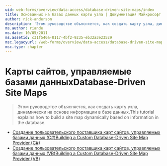 ```yaml
---
uid: web-forms/overview/data-access/database-driven-site-maps/index
title: Основанных на базах данных карты узла | Документация Майкрософт
author: rick-anderson
description: 'Этом руководстве объясняется, как создать карту узла, динамически на основе информации в базе данных.'
ms.author: riande
ms.date: 10/05/2011
ms.assetid: c31f540a-0117-4bf2-9235-eb32a3e23529
msc.legacyurl: /web-forms/overview/data-access/database-driven-site-maps
msc.type: chapter
---
```

<a name="database-driven-site-maps"></a><span data-ttu-id="6a019-103">Карты сайтов, управляемые базами данных</span><span class="sxs-lookup"><span data-stu-id="6a019-103">Database-Driven Site Maps</span></span>
====================
> <span data-ttu-id="6a019-104">Этом руководстве объясняется, как создать карту узла, динамически на основе информации в базе данных.</span><span class="sxs-lookup"><span data-stu-id="6a019-104">This tutorial explains how to build a site map dynamically based on information in the database.</span></span>


- [<span data-ttu-id="6a019-105">Создание пользовательского поставщика карт сайтов, управляемых базами данных (C#)</span><span class="sxs-lookup"><span data-stu-id="6a019-105">Building a Custom Database-Driven Site Map Provider (C#)</span></span>](building-a-custom-database-driven-site-map-provider-cs.md)
- [<span data-ttu-id="6a019-106">Создание пользовательского поставщика карт сайтов, управляемых базами данных (VB)</span><span class="sxs-lookup"><span data-stu-id="6a019-106">Building a Custom Database-Driven Site Map Provider (VB)</span></span>](building-a-custom-database-driven-site-map-provider-vb.md)
